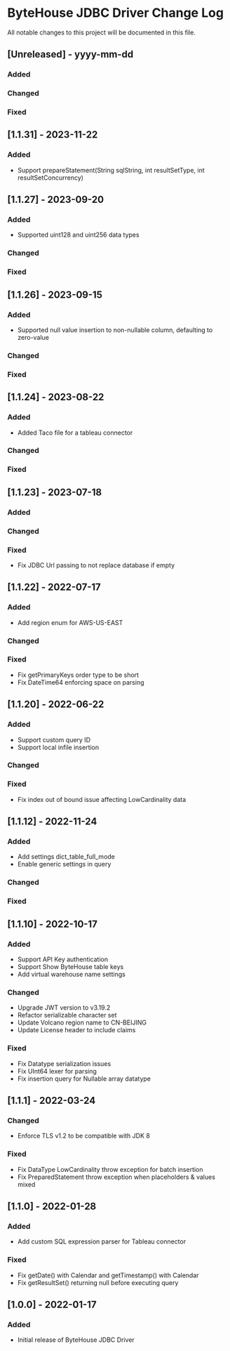 
# ByteHouse JDBC Driver Change Log
All notable changes to this project will be documented in this file.

## [Unreleased] - yyyy-mm-dd

### Added

### Changed

### Fixed

## [1.1.31] - 2023-11-22

### Added
- Support prepareStatement(String sqlString, int resultSetType, int resultSetConcurrency)

## [1.1.27] - 2023-09-20

### Added
- Supported uint128 and uint256 data types

### Changed

### Fixed

## [1.1.26] - 2023-09-15

### Added
- Supported null value insertion to non-nullable column, defaulting to zero-value

### Changed

### Fixed

## [1.1.24] - 2023-08-22

### Added
- Added Taco file for a tableau connector

### Changed

### Fixed

## [1.1.23] - 2023-07-18

### Added

### Changed

### Fixed
- Fix JDBC Url passing to not replace database if empty


## [1.1.22] - 2022-07-17

### Added
- Add region enum for AWS-US-EAST

### Changed

### Fixed
- Fix getPrimaryKeys order type to be short
- Fix DateTime64 enforcing space on parsing

## [1.1.20] - 2022-06-22

### Added
- Support custom query ID
- Support local infile insertion

### Changed

### Fixed
- Fix index out of bound issue affecting LowCardinality data

## [1.1.12] - 2022-11-24

### Added
- Add settings dict_table_full_mode
- Enable generic settings in query

### Changed

### Fixed

## [1.1.10] - 2022-10-17

### Added
- Support API Key authentication
- Support Show ByteHouse table keys
- Add virtual warehouse name settings

### Changed
- Upgrade JWT version to v3.19.2
- Refactor serializable character set
- Update Volcano region name to CN-BEIJING
- Update License header to include claims

### Fixed
- Fix Datatype serialization issues
- Fix UInt64 lexer for parsing
- Fix insertion query for Nullable array datatype

## [1.1.1] - 2022-03-24

### Changed
- Enforce TLS v1.2 to be compatible with JDK 8

### Fixed
- Fix DataType LowCardinality throw exception for batch insertion
- Fix PreparedStatement throw exception when placeholders & values mixed

## [1.1.0] - 2022-01-28

### Added
- Add custom SQL expression parser for Tableau connector

### Fixed
- Fix getDate() with Calendar and getTimestamp() with Calendar
- Fix getResultSet() returning null before executing query

## [1.0.0] - 2022-01-17

### Added
- Initial release of ByteHouse JDBC Driver
